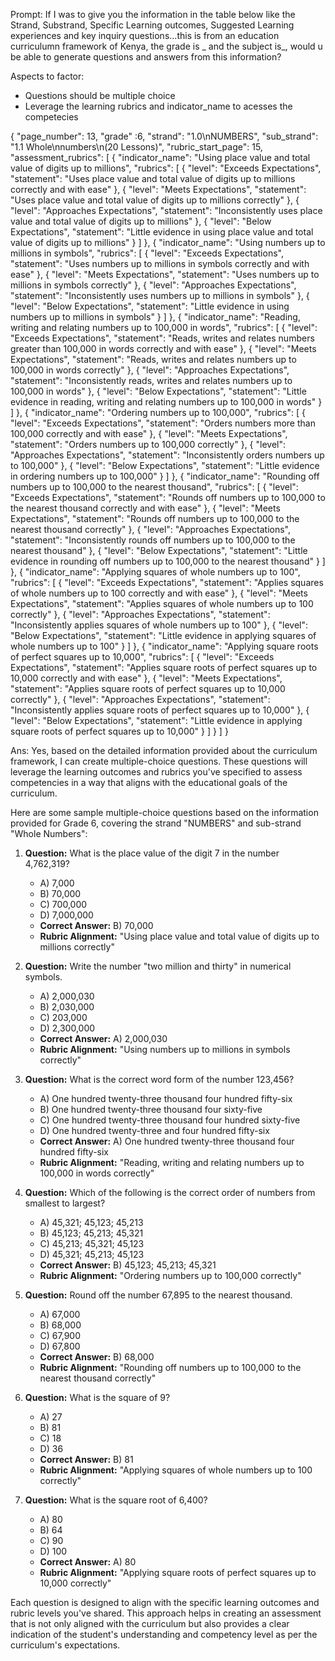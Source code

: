 
Prompt: If I was to give you the information in the table below like the Strand, Substrand, Specific Learning outcomes, Suggested Learning experiences and key inquiry questions...this is from an education curriculumn framework of Kenya, the grade is _ and the subject is_, would u be able to generate questions and answers from this information? 

Aspects to factor:
- Questions should be multiple choice
- Leverage the learning rubrics and indicator_name to acesses the competecies


 {
        "page_number": 13,
"grade" :6,
        "strand": "1.0\nNUMBERS",
        "sub_strand": "1.1 Whole\nnumbers\n(20 Lessons)",
        "rubric_start_page": 15,
        "assessment_rubrics": [
            {
                "indicator_name": "Using place value and total value of digits up to millions",
                "rubrics": [
                    {
                        "level": "Exceeds Expectations",
                        "statement": "Uses place value and total value of digits up to millions correctly and with ease"
                    },
                    {
                        "level": "Meets Expectations",
                        "statement": "Uses place value and total value of digits up to millions correctly"
                    },
                    {
                        "level": "Approaches Expectations",
                        "statement": "Inconsistently uses place value and total value of digits up to millions"
                    },
                    {
                        "level": "Below Expectations",
                        "statement": "Little evidence in using place value and total value of digits up to millions"
                    }
                ]
            },
            {
                "indicator_name": "Using numbers up to millions in symbols",
                "rubrics": [
                    {
                        "level": "Exceeds Expectations",
                        "statement": "Uses numbers up to millions in symbols correctly and with ease"
                    },
                    {
                        "level": "Meets Expectations",
                        "statement": "Uses numbers up to millions in symbols correctly"
                    },
                    {
                        "level": "Approaches Expectations",
                        "statement": "Inconsistently uses numbers up to millions in symbols"
                    },
                    {
                        "level": "Below Expectations",
                        "statement": "Little evidence in using numbers up to millions in symbols"
                    }
                ]
            },
            {
                "indicator_name": "Reading, writing and relating numbers up to 100,000 in words",
                "rubrics": [
                    {
                        "level": "Exceeds Expectations",
                        "statement": "Reads, writes and relates numbers greater than 100,000 in words correctly and with ease"
                    },
                    {
                        "level": "Meets Expectations",
                        "statement": "Reads, writes and relates numbers up to 100,000 in words correctly"
                    },
                    {
                        "level": "Approaches Expectations",
                        "statement": "Inconsistently reads, writes and relates numbers up to 100,000 in words"
                    },
                    {
                        "level": "Below Expectations",
                        "statement": "Little evidence in reading, writing and relating numbers up to 100,000 in words"
                    }
                ]
            },
            {
                "indicator_name": "Ordering numbers up to 100,000",
                "rubrics": [
                    {
                        "level": "Exceeds Expectations",
                        "statement": "Orders numbers more than 100,000 correctly and with ease"
                    },
                    {
                        "level": "Meets Expectations",
                        "statement": "Orders numbers up to 100,000 correctly"
                    },
                    {
                        "level": "Approaches Expectations",
                        "statement": "Inconsistently orders numbers up to 100,000"
                    },
                    {
                        "level": "Below Expectations",
                        "statement": "Little evidence in ordering numbers up to 100,000"
                    }
                ]
            },
            {
                "indicator_name": "Rounding off numbers up to 100,000 to the nearest thousand",
                "rubrics": [
                    {
                        "level": "Exceeds Expectations",
                        "statement": "Rounds off numbers up to 100,000 to the nearest thousand correctly and with ease"
                    },
                    {
                        "level": "Meets Expectations",
                        "statement": "Rounds off numbers up to 100,000 to the nearest thousand correctly"
                    },
                    {
                        "level": "Approaches Expectations",
                        "statement": "Inconsistently rounds off numbers up to 100,000 to the nearest thousand"
                    },
                    {
                        "level": "Below Expectations",
                        "statement": "Little evidence in rounding off numbers up to 100,000 to the nearest thousand"
                    }
                ]
            },
            {
                "indicator_name": "Applying squares of whole numbers up to 100",
                "rubrics": [
                    {
                        "level": "Exceeds Expectations",
                        "statement": "Applies squares of whole numbers up to 100 correctly and with ease"
                    },
                    {
                        "level": "Meets Expectations",
                        "statement": "Applies squares of whole numbers up to 100 correctly"
                    },
                    {
                        "level": "Approaches Expectations",
                        "statement": "Inconsistently applies squares of whole numbers up to 100"
                    },
                    {
                        "level": "Below Expectations",
                        "statement": "Little evidence in applying squares of whole numbers up to 100"
                    }
                ]
            },
            {
                "indicator_name": "Applying square roots of perfect squares up to 10,000",
                "rubrics": [
                    {
                        "level": "Exceeds Expectations",
                        "statement": "Applies square roots of perfect squares up to 10,000 correctly and with ease"
                    },
                    {
                        "level": "Meets Expectations",
                        "statement": "Applies square roots of perfect squares up to 10,000 correctly"
                    },
                    {
                        "level": "Approaches Expectations",
                        "statement": "Inconsistently applies square roots of perfect squares up to 10,000"
                    },
                    {
                        "level": "Below Expectations",
                        "statement": "Little evidence in applying square roots of perfect squares up to 10,000"
                    }
                ]
            }
        ]
    }

Ans:
Yes, based on the detailed information provided about the curriculum framework, I can create multiple-choice questions. These questions will leverage the learning outcomes and rubrics you've specified to assess competencies in a way that aligns with the educational goals of the curriculum.

Here are some sample multiple-choice questions based on the information provided for Grade 6, covering the strand "NUMBERS" and sub-strand "Whole Numbers":

1. **Question:** What is the place value of the digit 7 in the number 4,762,319?
   - A) 7,000
   - B) 70,000
   - C) 700,000
   - D) 7,000,000
   - **Correct Answer:** B) 70,000
   - **Rubric Alignment:** "Using place value and total value of digits up to millions correctly"

2. **Question:** Write the number "two million and thirty" in numerical symbols.
   - A) 2,000,030
   - B) 2,030,000
   - C) 203,000
   - D) 2,300,000
   - **Correct Answer:** A) 2,000,030
   - **Rubric Alignment:** "Using numbers up to millions in symbols correctly"

3. **Question:** What is the correct word form of the number 123,456?
   - A) One hundred twenty-three thousand four hundred fifty-six
   - B) One hundred twenty-three thousand four sixty-five
   - C) One hundred twenty-three thousand four hundred sixty-five
   - D) One hundred twenty-three and four hundred fifty-six
   - **Correct Answer:** A) One hundred twenty-three thousand four hundred fifty-six
   - **Rubric Alignment:** "Reading, writing and relating numbers up to 100,000 in words correctly"

4. **Question:** Which of the following is the correct order of numbers from smallest to largest?
   - A) 45,321; 45,123; 45,213
   - B) 45,123; 45,213; 45,321
   - C) 45,213; 45,321; 45,123
   - D) 45,321; 45,213; 45,123
   - **Correct Answer:** B) 45,123; 45,213; 45,321
   - **Rubric Alignment:** "Ordering numbers up to 100,000 correctly"

5. **Question:** Round off the number 67,895 to the nearest thousand.
   - A) 67,000
   - B) 68,000
   - C) 67,900
   - D) 67,800
   - **Correct Answer:** B) 68,000
   - **Rubric Alignment:** "Rounding off numbers up to 100,000 to the nearest thousand correctly"

6. **Question:** What is the square of 9?
   - A) 27
   - B) 81
   - C) 18
   - D) 36
   - **Correct Answer:** B) 81
   - **Rubric Alignment:** "Applying squares of whole numbers up to 100 correctly"

7. **Question:** What is the square root of 6,400?
   - A) 80
   - B) 64
   - C) 90
   - D) 100
   - **Correct Answer:** A) 80
   - **Rubric Alignment:** "Applying square roots of perfect squares up to 10,000 correctly"

Each question is designed to align with the specific learning outcomes and rubric levels you've shared. This approach helps in creating an assessment that is not only aligned with the curriculum but also provides a clear indication of the student's understanding and competency level as per the curriculum's expectations.